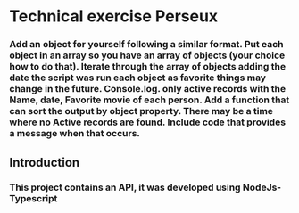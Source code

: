 # Technical exercise Perseux

  ### Add an object for yourself following a similar format. Put each object in an array so you have an array of objects (your choice how to do that). Iterate through the array of objects adding the date the script was run each object as favorite things may change in the future. Console.log. only active records with the Name, date, Favorite movie of each person. Add a function that can sort the output by object property. There may be a time where no Active records are found. Include code that provides a message when that occurs.

## Introduction
  ### This project contains an API, it was developed using NodeJs-Typescript